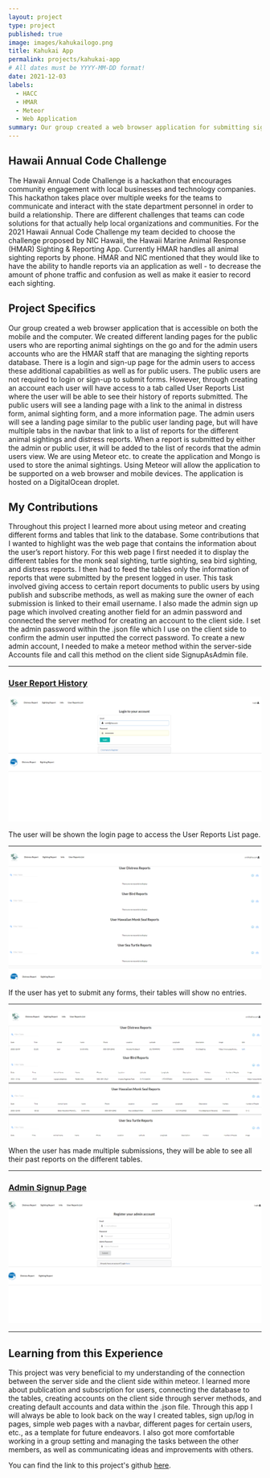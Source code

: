 ```yaml
---
layout: project
type: project
published: true
image: images/kahukailogo.png
title: Kahukai App
permalink: projects/kahukai-app
# All dates must be YYYY-MM-DD format!
date: 2021-12-03
labels:
  - HACC
  - HMAR
  - Meteor
  - Web Application
summary: Our group created a web browser application for submitting sighting and distress reports of animals for HACC.
---
```


## **Hawaii Annual Code Challenge**

The Hawaii Annual Code Challenge is a hackathon that encourages community engagement with local businesses and technology companies. This hackathon takes place over multiple weeks for the teams to communicate and interact with the state department personnel in order to build a relationship. There are different challenges that teams can code solutions for that actually help local organizations and communities. For the 2021 Hawaii Annual Code Challenge my team decided to choose the challenge proposed by NIC Hawaii, the Hawaii Marine Animal Response (HMAR) Sighting & Reporting App. Currently HMAR handles all animal sighting reports by phone. HMAR and NIC mentioned that they would like to have the ability to handle reports via an application as well - to decrease the amount of phone traffic and confusion as well as make it easier to record each sighting.

## **Project Specifics**

Our group created a web browser application that is accessible on both the mobile and the computer. We created different landing pages for the public users who are reporting animal sightings on the go and for the admin users accounts who are the HMAR staff that are managing the sighting reports database. There is a login and sign-up page for the admin users to access these additional capabilities as well as for public users. The public users are not required to login or sign-up to submit forms. However, through creating an account each user will have access to a tab called User Reports List where the user will be able to see their history of reports submitted. The public users will see a landing page with a link to the animal in distress form, animal sighting form, and a more information page. The admin users will see a landing page similar to the public user landing page, but will have multiple tabs in the navbar that link to a list of reports for the different animal sightings and distress reports. When a report is submitted by either the admin or public user, it will be added to the list of records that the admin users view. We are using Meteor etc. to create the application and Mongo is used to store the animal sightings. Using Meteor will allow the application to be supported on a web browser and mobile devices. The application is hosted on a DigitalOcean droplet.

## **My Contributions**

Throughout this project I learned more about using meteor and creating different forms and tables that link to the database. Some contributions that I wanted to highlight was the web page that contains the information about the user’s report history. For this web page I first needed it to display the different tables for the monk seal sighting, turtle sighting, sea bird sighting, and distress reports. I then had to feed the tables only the information of reports that were submitted by the present logged in user. This task involved giving access to certain report documents to public users by using publish and subscribe methods, as well as making sure the owner of each submission is linked to their email username. I also made the admin sign up page which involved creating another field for an admin password and connected the server method for creating an account to the client side. I set the admin password within the .json file which I use on the client side to confirm the admin user inputted the correct password. To create a new admin account, I needed to make a meteor method within the server-side Accounts file and call this method on the client side SignupAsAdmin file. 

___________________________________________________________________________________________________________________________________________________________________________________
### **[User Report History](https://github.com/bloombugs/application/tree/issue-35)**


<img class="ui massive center floated image" src="../images/kahukailogin.png" alt="">

The user will be shown the login page to access the User Reports List page.

___________________________________________________________________________________________________________________________________________________________________________________
<img class="ui massive center floated image" src="../images/kahukaiuserreporthistorynone.png" alt="">

If the user has yet to submit any forms, their tables will show no entries. 

___________________________________________________________________________________________________________________________________________________________________________________
<img class="ui massive center floated image" src="../images/kahukaiuserreporthistory.png" alt="">

When the user has made multiple submissions, they will be able to see all their past reports on the different tables. 

___________________________________________________________________________________________________________________________________________________________________________________
### **[Admin Signup Page](https://github.com/bloombugs/application/tree/issue-32)**

<img class="ui massive center floated image" src="../images/kahukaiadminsignup.png" alt="">

___________________________________________________________________________________________________________________________________________________________________________________
## **Learning from this Experience**

This project was very beneficial to my understanding of the connection between the server side and the client side within meteor. I learned more about publication and subscription for users, connecting the database to the tables, creating accounts on the client side through server methods, and creating default accounts and data within the .json file. Through this app I will always be able to look back on the way I created tables, sign up/log in pages, simple web pages with a navbar, different pages for certain users, etc., as a template for future endeavors. I also got more comfortable working in a group setting and managing the tasks between the other members, as well as communicating ideas and improvements with others. 

You can find the link to this project's github [here](https://github.com/bloombugs/application).